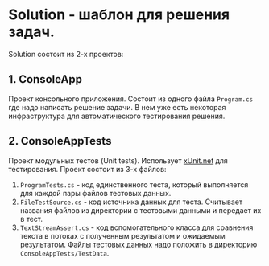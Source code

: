 # Solution - шаблон для решения задач.
Solution состоит из 2-х проектов:
## 1. ConsoleApp
Проект консольного приложения. Состоит из одного файла `Program.cs` где надо написать решение задачи. В нем уже есть некоторая инфраструктура для автоматического тестирования решения.
## 2. ConsoleAppTests
Проект модульных тестов (Unit tests). Использует [xUnit.net](https://github.com/xunit/xunit) для тестирования. Проект состоит из 3-х файлов:
1. `ProgramTests.cs` - код единственного теста, который выполняется для каждой пары файлов тестовых данных.
2. `FileTestSource.cs` - код источника данных для теста. Считывает названия файлов из директории с тестовыми данными и передает их в тест.
3. `TextStreamAssert.cs` - код вспомогательного класса для сравнения текста в потоках с полученным результатом и ожидаемым результатом.
Файлы тестовых данных надо положить в директорию `ConsoleAppTests/TestData`.
